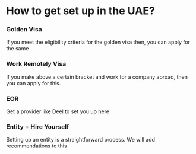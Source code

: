 # How to get set up in the UAE?

### Golden Visa

If you meet the eligibility criteria for the golden visa then, you can apply for the same

### Work Remotely Visa

If you make above a certain bracket and work for a company abroad, then you can apply for this.

### EOR

Get a provider like Deel to set you up here

### Entity + Hire Yourself

Setting up an entity is a straightforward process. We will add recommendations to this